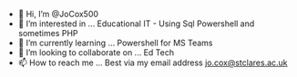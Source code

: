 - 👋 Hi, I’m @JoCox500
- 👀 I’m interested in ... Educational IT - Using Sql Powershell and sometimes PHP
- 🌱 I’m currently learning ... Powershell for MS Teams
- 💞️ I’m looking to collaborate on ... Ed Tech
- 📫 How to reach me ... Best via my email address jo.cox@stclares.ac.uk

<!---
JoCox500/JoCox500 is a ✨ special ✨ repository because its `README.md` (this file) appears on your GitHub profile.
You can click the Preview link to take a look at your changes.
--->
